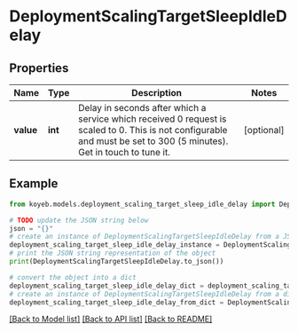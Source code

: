 # DeploymentScalingTargetSleepIdleDelay


## Properties

Name | Type | Description | Notes
------------ | ------------- | ------------- | -------------
**value** | **int** | Delay in seconds after which a service which received 0 request is scaled to 0. This is not configurable and must be set to 300 (5 minutes). Get in touch to tune it. | [optional] 

## Example

```python
from koyeb.models.deployment_scaling_target_sleep_idle_delay import DeploymentScalingTargetSleepIdleDelay

# TODO update the JSON string below
json = "{}"
# create an instance of DeploymentScalingTargetSleepIdleDelay from a JSON string
deployment_scaling_target_sleep_idle_delay_instance = DeploymentScalingTargetSleepIdleDelay.from_json(json)
# print the JSON string representation of the object
print(DeploymentScalingTargetSleepIdleDelay.to_json())

# convert the object into a dict
deployment_scaling_target_sleep_idle_delay_dict = deployment_scaling_target_sleep_idle_delay_instance.to_dict()
# create an instance of DeploymentScalingTargetSleepIdleDelay from a dict
deployment_scaling_target_sleep_idle_delay_from_dict = DeploymentScalingTargetSleepIdleDelay.from_dict(deployment_scaling_target_sleep_idle_delay_dict)
```
[[Back to Model list]](../README.md#documentation-for-models) [[Back to API list]](../README.md#documentation-for-api-endpoints) [[Back to README]](../README.md)


